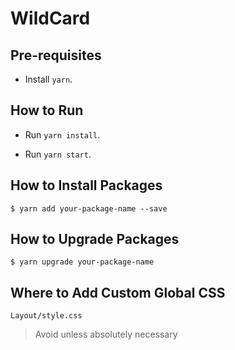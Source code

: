 # WildCard

## Pre-requisites

- Install `yarn`.

## How to Run

- Run `yarn install`.

- Run `yarn start`.

## How to Install Packages

```
$ yarn add your-package-name --save
```

## How to Upgrade Packages

```
$ yarn upgrade your-package-name
```

## Where to Add Custom Global CSS

```
Layout/style.css
```

> Avoid unless absolutely necessary